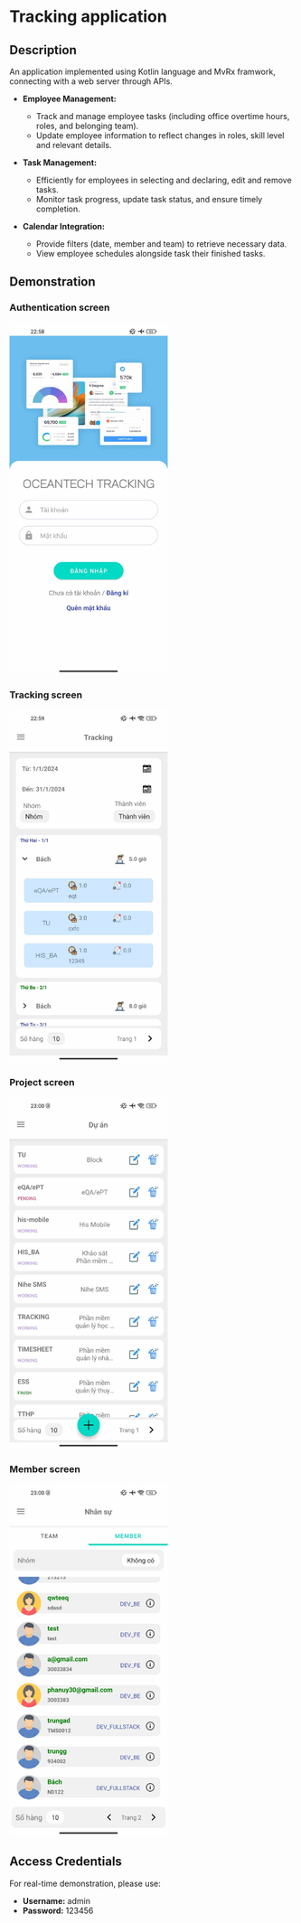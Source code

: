 # Tracking application

## Description

An application implemented using Kotlin language and MvRx framwork, connecting with a web server through APIs.

- **Employee Management:**
  - Track and manage employee tasks (including office overtime hours, roles, and belonging team).
  - Update employee information to reflect changes in roles, skill level and relevant details.

- **Task Management:**
  - Efficiently for employees in selecting and declaring, edit and remove tasks.
  - Monitor task progress, update task status, and ensure timely completion.

- **Calendar Integration:**
  - Provide filters (date, member and team) to retrieve necessary data.
  - View employee schedules alongside task their finished tasks.

## Demonstration

### Authentication screen

<img src="https://github.com/dainn67/oct_intern_tracking_demo/blob/master/demo/authentication.jpg" alt="Authentication screen" width="280"/>

### Tracking screen
<img src="https://github.com/dainn67/oct_intern_tracking_demo/blob/master/demo/tracking.jpg" alt="Tracking screen" width="280"/>

### Project screen
<img src="https://github.com/dainn67/oct_intern_tracking_demo/blob/master/demo/project.jpg" alt="Project screen" width="280"/>

### Member screen
<img src="https://github.com/dainn67/oct_intern_tracking_demo/blob/master/demo/members.jpg" alt="Member screen" width="280"/>


## Access Credentials

For real-time demonstration, please use:

- **Username:** admin
- **Password:** 123456

